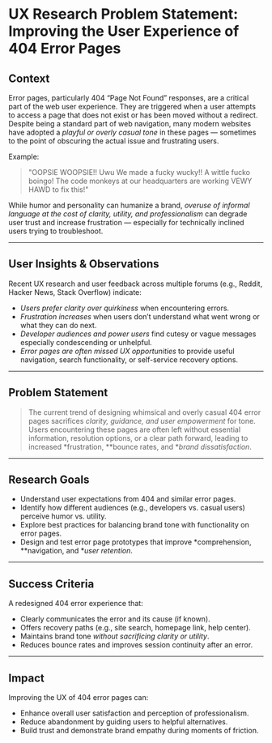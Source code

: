 #  UX Research Problem Statement: Improving the User Experience of 404 Error Pages

## Context

Error pages, particularly 404 “Page Not Found” responses, are a critical part of the web user experience. They are triggered when a user attempts to access a page that does not exist or has been moved without a redirect. Despite being a standard part of web navigation, many modern websites have adopted a *playful or overly casual tone* in these pages — sometimes to the point of obscuring the actual issue and frustrating users.

Example:
> "OOPSIE WOOPSIE!! Uwu We made a fucky wucky!! A wittle fucko boingo! The code monkeys at our headquarters are working VEWY HAWD to fix this!"

While humor and personality can humanize a brand, *overuse of informal language at the cost of clarity, utility, and professionalism* can degrade user trust and increase frustration — especially for technically inclined users trying to troubleshoot.

---

## User Insights & Observations

Recent UX research and user feedback across multiple forums (e.g., Reddit, Hacker News, Stack Overflow) indicate:

- *Users prefer clarity over quirkiness* when encountering errors.
- *Frustration increases* when users don’t understand what went wrong or what they can do next.
- *Developer audiences and power users* find cutesy or vague messages especially condescending or unhelpful.
- *Error pages are often missed UX opportunities* to provide useful navigation, search functionality, or self-service recovery options.

---

## Problem Statement

> The current trend of designing whimsical and overly casual 404 error pages sacrifices *clarity, guidance, and user empowerment* for tone. Users encountering these pages are often left without essential information, resolution options, or a clear path forward, leading to increased *frustration, **bounce rates, and **brand dissatisfaction*.

---

## Research Goals

- Understand user expectations from 404 and similar error pages.
- Identify how different audiences (e.g., developers vs. casual users) perceive humor vs. utility.
- Explore best practices for balancing brand tone with functionality on error pages.
- Design and test error page prototypes that improve *comprehension, **navigation, and **user retention*.

---

## Success Criteria

A redesigned 404 error experience that:

- Clearly communicates the error and its cause (if known).
- Offers recovery paths (e.g., site search, homepage link, help center).
- Maintains brand tone *without sacrificing clarity or utility*.
- Reduces bounce rates and improves session continuity after an error.

---

## Impact

Improving the UX of 404 error pages can:

- Enhance overall user satisfaction and perception of professionalism.
- Reduce abandonment by guiding users to helpful alternatives.
- Build trust and demonstrate brand empathy during moments of friction.
